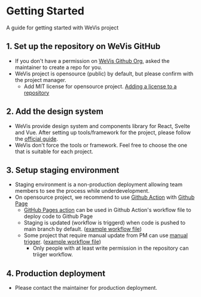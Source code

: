 # Getting Started
A guide for getting started with WeVis project

## 1. Set up the repository on WeVis GitHub
- If you don't have a permission on [WeVis Github Org](https://github.com/wevisdemo), asked the maintainer to create a repo for you.
- WeVis project is opensource (public) by default, but please confirm with the project manager.
  - Add MIT license for opensource project. [Adding a license to a repository
](https://docs.github.com/en/communities/setting-up-your-project-for-healthy-contributions/adding-a-license-to-a-repository)

## 2. Add the design system

- WeVis provide design system and components library for React, Svelte and Vue. After setting up tools/framework for the project, please follow the [official guide](https://wevisdemo.github.io/design-systems/).
- WeVis don't force the tools or framework. Feel free to choose the one that is suitable for each project.

## 3. Setup staging environment
- Staging environment is a non-production deployment allowing team members to see the process while underdevelopment.
- On opensource project, we recommend to use [Github Action](https://github.com/features/actions) with [Github Page](https://pages.github.com/)
  - [GitHub Pages action](https://github.com/marketplace/actions/github-pages-action) can be used in Github Action's workflow file to deploy code to Github Page
  - Staging is updated (workflow is triggerd) when code is pushed to main branch by default. ([example workflow file](https://github.com/wevisdemo/design-systems/blob/main/.github/workflows/update-doc.yml))
  - Some project that require manual update from PM can use [manual trigger](https://docs.github.com/en/actions/managing-workflow-runs/manually-running-a-workflow). ([example workflow file](https://github.com/wevisdemo/reconstitution/blob/main/.github/workflows/staging.yml))
    - Only people with at least write permission in the repository can triiger workflow.

## 4. Production deployment
- Please contact the maintainer for production deployment.
